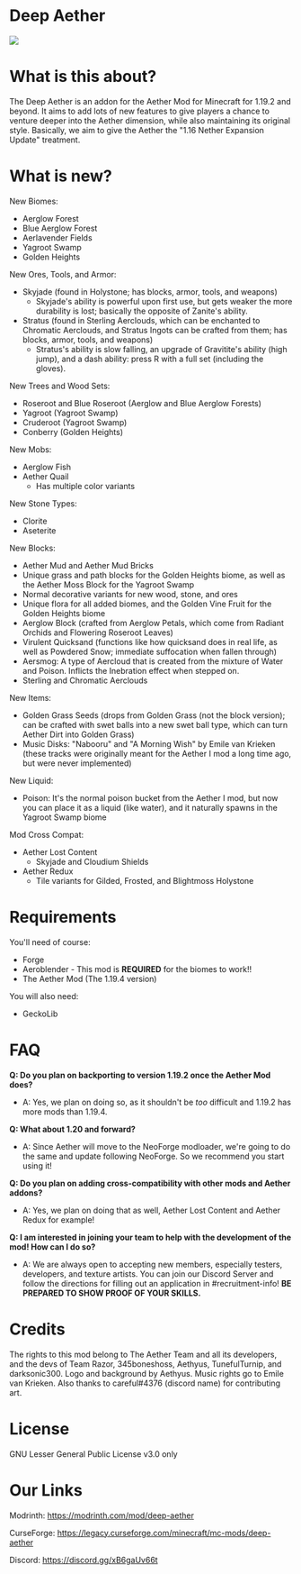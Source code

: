 # Deep Aether
![](https://cdn.discordapp.com/attachments/1045643746089373747/1104824924520063126/image.png)

# What is this about?

The Deep Aether is an addon for the Aether Mod for Minecraft for 1.19.2 and beyond.
It aims to add lots of new features to give players a chance to venture deeper into the Aether dimension, while also maintaining its original style.
Basically, we aim to give the Aether the "1.16 Nether Expansion Update" treatment.

# What is new?

New Biomes:
- Aerglow Forest
- Blue Aerglow Forest
- Aerlavender Fields
- Yagroot Swamp
- Golden Heights

New Ores, Tools, and Armor:
- Skyjade (found in Holystone; has blocks, armor, tools, and weapons)
    - Skyjade's ability is powerful upon first use, but gets weaker the more durability is lost; basically the opposite of Zanite's ability.
- Stratus (found in Sterling Aerclouds, which can be enchanted to Chromatic Aerclouds, and Stratus Ingots can be crafted from them; has blocks, armor, tools, and weapons)
    - Stratus's ability is slow falling, an upgrade of Gravitite's ability (high jump), and a dash ability: press R with a full set (including the gloves).

New Trees and Wood Sets:
- Roseroot and Blue Roseroot (Aerglow and Blue Aerglow Forests)
- Yagroot (Yagroot Swamp)
- Cruderoot (Yagroot Swamp)
- Conberry (Golden Heights)

New Mobs:
- Aerglow Fish
- Aether Quail
    - Has multiple color variants

New Stone Types:
- Clorite
- Aseterite

New Blocks:
- Aether Mud and Aether Mud Bricks
- Unique grass and path blocks for the Golden Heights biome, as well as the Aether Moss Block for the Yagroot Swamp
- Normal decorative variants for new wood, stone, and ores
- Unique flora for all added biomes, and the Golden Vine Fruit for the Golden Heights biome
- Aerglow Block (crafted from Aerglow Petals, which come from Radiant Orchids and Flowering Roseroot Leaves)
- Virulent Quicksand (functions like how quicksand does in real life, as well as Powdered Snow; immediate suffocation when fallen through)
- Aersmog: A type of Aercloud that is created from the mixture of Water and Poison. Inflicts the Inebration effect when stepped on.
- Sterling and Chromatic Aerclouds

New Items:
- Golden Grass Seeds (drops from Golden Grass (not the block version); can be crafted with swet balls into a new swet ball type, which can turn Aether Dirt into Golden Grass)
- Music Disks: "Nabooru" and "A Morning Wish" by Emile van Krieken (these tracks were originally meant for the Aether I mod a long time ago, but were never implemented)

New Liquid:
- Poison: It's the normal poison bucket from the Aether I mod, but now you can place it as a liquid (like water), and it naturally spawns in the Yagroot Swamp biome

Mod Cross Compat:
- Aether Lost Content
    - Skyjade and Cloudium Shields
- Aether Redux
    - Tile variants for Gilded, Frosted, and Blightmoss Holystone

# Requirements

You'll need of course:
- Forge
- Aeroblender - This mod is **REQUIRED** for the biomes to work!!
- The Aether Mod (The 1.19.4 version)

You will also need:
- GeckoLib


# FAQ

__Q: Do you plan on backporting to version 1.19.2 once the Aether Mod does?__
- A: Yes, we plan on doing so, as it shouldn't be *too* difficult and 1.19.2 has more mods than 1.19.4.

__Q: What about 1.20 and forward?__
- A: Since Aether will move to the NeoForge modloader, we're going to do the same and update following NeoForge. So we recommend you start using it!

__Q: Do you plan on adding cross-compatibility with other mods and Aether addons?__
- A: Yes, we plan on doing that as well, Aether Lost Content and Aether Redux for example!

__Q: I am interested in joining your team to help with the development of the mod! How can I do so?__
- A: We are always open to accepting new members, especially testers, developers, and texture artists. You can join our Discord Server and follow the directions for filling out an application in #recruitment-info! __BE PREPARED TO SHOW PROOF OF YOUR SKILLS.__


# Credits

The rights to this mod belong to The Aether Team and all its developers, and the devs of Team Razor, 345boneshoss, Aethyus, TunefulTurnip, and darksonic300. Logo and background by Aethyus. Music rights go to Emile van Krieken. Also thanks to careful#4376 (discord name) for contributing art.


# License

GNU Lesser General Public License v3.0 only


# Our Links

Modrinth: https://modrinth.com/mod/deep-aether

CurseForge: https://legacy.curseforge.com/minecraft/mc-mods/deep-aether

Discord: https://discord.gg/xB6gaUv66t
